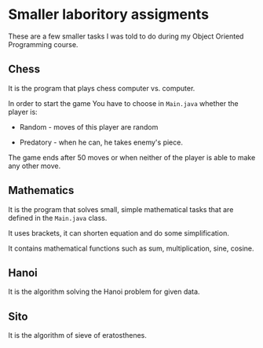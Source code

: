 # Smaller laboritory assigments

These are a few smaller tasks I was told to do during my Object Oriented Programming course.

## Chess

It is the program that plays chess computer vs. computer.

In order to start the game You have to choose in `Main.java` whether the player is:

* Random - moves of this player are random

* Predatory - when he can, he takes enemy's piece.

The game ends after 50 moves or when neither of the player is able to make any other move. 

## Mathematics

It is the program that solves small, simple mathematical tasks that are defined in the `Main.java` class.

It uses brackets, it can shorten equation and do some simplification.

It contains mathematical functions such as sum, multiplication, sine, cosine.

## Hanoi

It is the algorithm solving the Hanoi problem for given data.

## Sito

It is the algorithm of sieve of eratosthenes.
